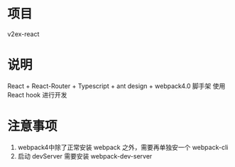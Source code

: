 # 项目

v2ex-react

# 说明

React + React-Router + Typescript + ant design + webpack4.0 脚手架
使用 React hook 进行开发

# 注意事项

1. webpack4中除了正常安装 webpack 之外，需要再单独安一个 webpack-cli
2. 启动 devServer 需要安装 webpack-dev-server
